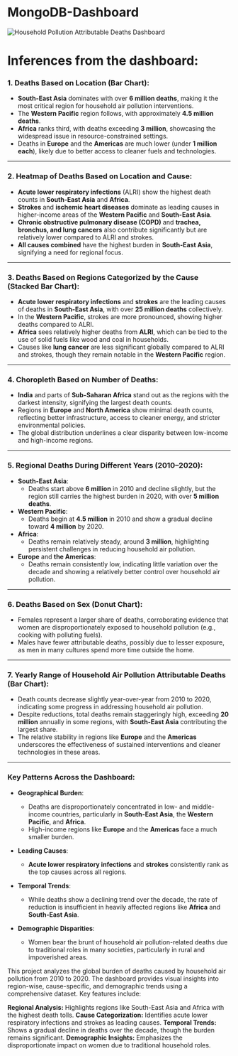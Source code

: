 # MongoDB-Dashboard
![Household Pollution Attributable Deaths Dashboard](https://github.com/user-attachments/assets/6c629df3-b0b5-412f-9b49-60b789796e75)

# Inferences from the dashboard:

### 1. **Deaths Based on Location (Bar Chart)**:
   - **South-East Asia** dominates with over **6 million deaths**, making it the most critical region for household air pollution interventions.
   - The **Western Pacific** region follows, with approximately **4.5 million deaths**.
   - **Africa** ranks third, with deaths exceeding **3 million**, showcasing the widespread issue in resource-constrained settings.
   - Deaths in **Europe** and the **Americas** are much lower (under **1 million each**), likely due to better access to cleaner fuels and technologies.

---

### 2. **Heatmap of Deaths Based on Location and Cause**:
   - **Acute lower respiratory infections** (ALRI) show the highest death counts in **South-East Asia** and **Africa**.
   - **Strokes** and **ischemic heart diseases** dominate as leading causes in higher-income areas of the **Western Pacific** and **South-East Asia**.
   - **Chronic obstructive pulmonary disease (COPD)** and **trachea, bronchus, and lung cancers** also contribute significantly but are relatively lower compared to ALRI and strokes.
   - **All causes combined** have the highest burden in **South-East Asia**, signifying a need for regional focus.

---

### 3. **Deaths Based on Regions Categorized by the Cause (Stacked Bar Chart)**:
   - **Acute lower respiratory infections** and **strokes** are the leading causes of deaths in **South-East Asia**, with over **25 million deaths** collectively.
   - In the **Western Pacific**, strokes are more pronounced, showing higher deaths compared to ALRI.
   - **Africa** sees relatively higher deaths from **ALRI**, which can be tied to the use of solid fuels like wood and coal in households.
   - Causes like **lung cancer** are less significant globally compared to ALRI and strokes, though they remain notable in the **Western Pacific** region.

---

### 4. **Choropleth Based on Number of Deaths**:
   - **India** and parts of **Sub-Saharan Africa** stand out as the regions with the darkest intensity, signifying the largest death counts.
   - Regions in **Europe** and **North America** show minimal death counts, reflecting better infrastructure, access to cleaner energy, and stricter environmental policies.
   - The global distribution underlines a clear disparity between low-income and high-income regions.

---

### 5. **Regional Deaths During Different Years (2010–2020)**:
   - **South-East Asia**:
     - Deaths start above **6 million** in 2010 and decline slightly, but the region still carries the highest burden in 2020, with over **5 million deaths**.
   - **Western Pacific**:
     - Deaths begin at **4.5 million** in 2010 and show a gradual decline toward **4 million** by 2020.
   - **Africa**:
     - Deaths remain relatively steady, around **3 million**, highlighting persistent challenges in reducing household air pollution.
   - **Europe** and **the Americas**:
     - Deaths remain consistently low, indicating little variation over the decade and showing a relatively better control over household air pollution.

---

### 6. **Deaths Based on Sex (Donut Chart)**:
   - Females represent a larger share of deaths, corroborating evidence that women are disproportionately exposed to household pollution (e.g., cooking with polluting fuels).
   - Males have fewer attributable deaths, possibly due to lesser exposure, as men in many cultures spend more time outside the home.

---

### 7. **Yearly Range of Household Air Pollution Attributable Deaths (Bar Chart)**:
   - Death counts decrease slightly year-over-year from 2010 to 2020, indicating some progress in addressing household air pollution.
   - Despite reductions, total deaths remain staggeringly high, exceeding **20 million** annually in some regions, with **South-East Asia** contributing the largest share.
   - The relative stability in regions like **Europe** and the **Americas** underscores the effectiveness of sustained interventions and cleaner technologies in these areas.

---

### Key Patterns Across the Dashboard:
- **Geographical Burden**:
  - Deaths are disproportionately concentrated in low- and middle-income countries, particularly in **South-East Asia**, the **Western Pacific**, and **Africa**.
  - High-income regions like **Europe** and the **Americas** face a much smaller burden.
  
- **Leading Causes**:
  - **Acute lower respiratory infections** and **strokes** consistently rank as the top causes across all regions.

- **Temporal Trends**:
  - While deaths show a declining trend over the decade, the rate of reduction is insufficient in heavily affected regions like **Africa** and **South-East Asia**.

- **Demographic Disparities**:
  - Women bear the brunt of household air pollution-related deaths due to traditional roles in many societies, particularly in rural and impoverished areas.

This project analyzes the global burden of deaths caused by household air pollution from 2010 to 2020. The dashboard provides visual insights into region-wise, cause-specific, and demographic trends using a comprehensive dataset. Key features include:

**Regional Analysis:** Highlights regions like South-East Asia and Africa with the highest death tolls.
**Cause Categorization:** Identifies acute lower respiratory infections and strokes as leading causes.
**Temporal Trends:** Shows a gradual decline in deaths over the decade, though the burden remains significant.
**Demographic Insights:** Emphasizes the disproportionate impact on women due to traditional household roles.
